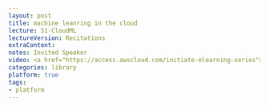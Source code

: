 ```yaml
---
layout: post
title: machine leanring in the cloud 
lecture: S1-CloudML
lectureVersion: Recitations
extraContent:   
notes: Invited Speaker
video: <a href="https://access.awscloud.com/initiate-elearning-series"> video</a>   
categories: library
platform: true
tags:
- platform
---
```

